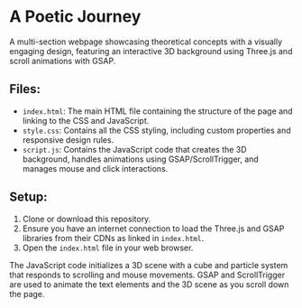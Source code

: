 # A Poetic Journey 

A multi-section webpage showcasing theoretical concepts with a visually engaging design, featuring an interactive 3D background using Three.js and scroll animations with GSAP.

## Files:

- `index.html`: The main HTML file containing the structure of the page and linking to the CSS and JavaScript.
- `style.css`: Contains all the CSS styling, including custom properties and responsive design rules.
- `script.js`: Contains the JavaScript code that creates the 3D background, handles animations using GSAP/ScrollTrigger, and manages mouse and click interactions.

## Setup:

1.  Clone or download this repository.
2.  Ensure you have an internet connection to load the Three.js and GSAP libraries from their CDNs as linked in `index.html`.
3.  Open the `index.html` file in your web browser.

The JavaScript code initializes a 3D scene with a cube and particle system that responds to scrolling and mouse movements. GSAP and ScrollTrigger are used to animate the text elements and the 3D scene as you scroll down the page.

